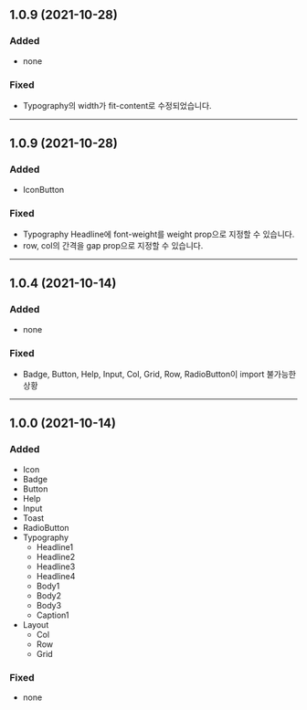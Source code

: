 ## 1.0.9 (2021-10-28)

### Added
- none

### Fixed
- Typography의 width가 fit-content로 수정되었습니다.

---

## 1.0.9 (2021-10-28)

### Added
- IconButton

### Fixed
- Typography Headline에 font-weight를 weight prop으로 지정할 수 있습니다.
- row, col의 간격을 gap prop으로 지정할 수 있습니다.

---

## 1.0.4 (2021-10-14)

### Added
- none

### Fixed
- Badge, Button, Help, Input, Col, Grid, Row, RadioButton이 import 불가능한 상황

---

## 1.0.0 (2021-10-14)

### Added

- Icon
- Badge
- Button
- Help
- Input
- Toast
- RadioButton
- Typography
    - Headline1
    - Headline2
    - Headline3
    - Headline4
    - Body1
    - Body2
    - Body3
    - Caption1
- Layout
    - Col
    - Row
    - Grid

### Fixed
- none
